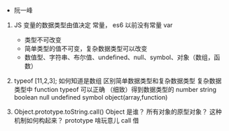 - 阮一峰

 1. JS 变量的数据类型由值决定
    常量， es6 以前没有常量  var
    - 类型不可改变
    - 简单类型的值不可变，复杂数据类型可以改变
    - 数值型、字符串、布尔值、undefined、null、symbol、对象（数组，函数）

 2. typeof [11,2,3]; 如何知道是数组
    区别简单数据类型和复杂数据类型
    复杂数据类型中 function
    typeof 可以正确 （细致）得到数据类型的
    number string boolean null undefined symbol object(array,function)

 3. Object.prototype.toString.call()
    Object 是谁？ 所有对象的原型对象？ 这种机制如何构起来？
    prototype 啥玩意儿
    call 借